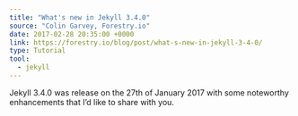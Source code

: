```yaml
---
title: "What's new in Jekyll 3.4.0"
source: "Colin Garvey, Forestry.io"
date: 2017-02-28 20:35:00 +0000
link: https://forestry.io/blog/post/what-s-new-in-jekyll-3-4-0/
type: Tutorial
tool:
  - jekyll
---
```

Jekyll 3.4.0 was release on the 27th of January 2017 with some noteworthy enhancements that I’d like to share with you.
